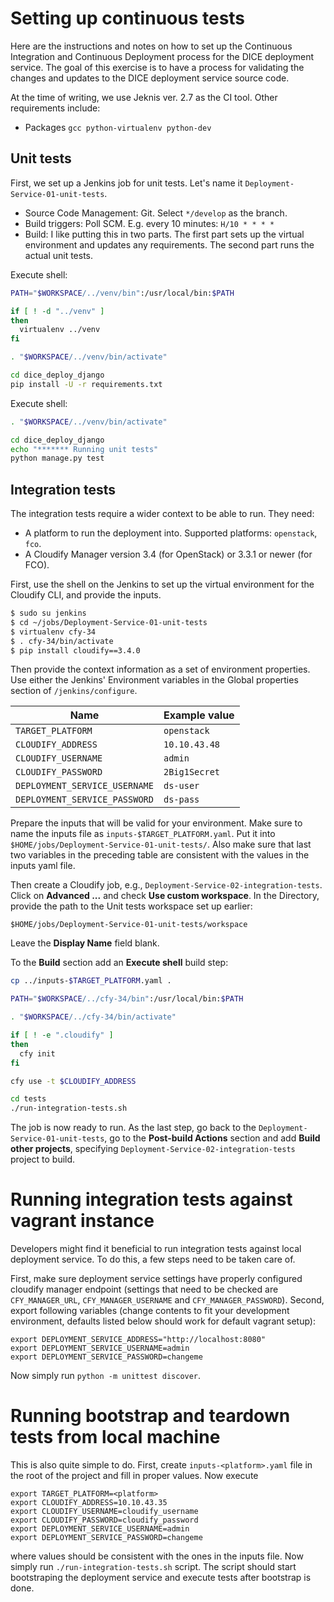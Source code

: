 # Setting up continuous tests

Here are the instructions and notes on how to set up the Continuous Integration
and Continuous Deployment process for the DICE deployment service. The goal
of this exercise is to have a process for validating the changes and updates
to the DICE deployment service source code.

At the time of writing, we use Jeknis ver. 2.7 as the CI tool. Other
requirements include:

* Packages `gcc python-virtualenv python-dev`


## Unit tests

First, we set up a Jenkins job for unit tests. Let's name it
`Deployment-Service-01-unit-tests`. 

* Source Code Management: Git. Select `*/develop` as the branch.
* Build triggers: Poll SCM. E.g. every 10 minutes: `H/10 * * * *`
* Build: I like putting this in two parts. The first part sets up the virtual
  environment and updates any requirements. The second part runs the actual
  unit tests.

Execute shell:

```bash
PATH="$WORKSPACE/../venv/bin":/usr/local/bin:$PATH

if [ ! -d "../venv" ]
then
  virtualenv ../venv
fi

. "$WORKSPACE/../venv/bin/activate"

cd dice_deploy_django
pip install -U -r requirements.txt
```

Execute shell:

```bash
. "$WORKSPACE/../venv/bin/activate"

cd dice_deploy_django
echo "******* Running unit tests"
python manage.py test
```


## Integration tests

The integration tests require a wider context to be able to run. They need:

* A platform to run the deployment into. Supported platforms: `openstack`,
  `fco`.
* A Cloudify Manager version 3.4 (for OpenStack) or 3.3.1 or newer (for FCO).

First, use the shell on the Jenkins to set up the virtual environment for the
Cloudify CLI, and provide the inputs.

```bash
$ sudo su jenkins
$ cd ~/jobs/Deployment-Service-01-unit-tests
$ virtualenv cfy-34
$ . cfy-34/bin/activate
$ pip install cloudify==3.4.0
```

Then provide the context information as a set of environment properties. Use
either the Jenkins' Environment variables in the Global properties section of
`/jenkins/configure`.

  Name                          | Example value
  ----                          | -------------
  `TARGET_PLATFORM`             | `openstack`
  `CLOUDIFY_ADDRESS`            | `10.10.43.48`
  `CLOUDIFY_USERNAME`           | `admin`
  `CLOUDIFY_PASSWORD`           | `2Big1Secret`
  `DEPLOYMENT_SERVICE_USERNAME` | `ds-user`
  `DEPLOYMENT_SERVICE_PASSWORD` | `ds-pass`


Prepare the inputs that will be valid for your environment. Make sure to
name the inputs file as `inputs-$TARGET_PLATFORM.yaml`. Put it into
`$HOME/jobs/Deployment-Service-01-unit-tests/`. Also make sure that last two
variables in the preceding table are consistent with the values in the inputs
yaml file.

Then create a Cloudify job, e.g., `Deployment-Service-02-integration-tests`. 
Click on **Advanced ...** and check **Use custom workspace**. In the Directory,
provide the path to the Unit tests workspace set up earlier:

`$HOME/jobs/Deployment-Service-01-unit-tests/workspace`

Leave the **Display Name** field blank.

To the **Build** section add an **Execute shell** build step:

```bash
cp ../inputs-$TARGET_PLATFORM.yaml .

PATH="$WORKSPACE/../cfy-34/bin":/usr/local/bin:$PATH

. "$WORKSPACE/../cfy-34/bin/activate"

if [ ! -e ".cloudify" ]
then
  cfy init
fi

cfy use -t $CLOUDIFY_ADDRESS

cd tests
./run-integration-tests.sh
```

The job is now ready to run. As the last step, go back to the
`Deployment-Service-01-unit-tests`, go to the **Post-build Actions** section
and add **Build other projects**, specifying 
`Deployment-Service-02-integration-tests` project to build.


# Running integration tests against vagrant instance

Developers might find it beneficial to run integration tests against local
deployment service. To do this, a few steps need to be taken care of.

First, make sure deployment service settings have properly configured cloudify
manager endpoint (settings that need to be checked are `CFY_MANAGER_URL`,
`CFY_MANAGER_USERNAME` and `CFY_MANAGER_PASSWORD`). Second, export following
variables (change contents to fit your development environment, defaults
listed below should work for default vagrant setup):

    export DEPLOYMENT_SERVICE_ADDRESS="http://localhost:8080"
    export DEPLOYMENT_SERVICE_USERNAME=admin
    export DEPLOYMENT_SERVICE_PASSWORD=changeme

Now simply run `python -m unittest discover`.


# Running bootstrap and teardown tests from local machine

This is also quite simple to do. First, create `inputs-<platform>.yaml` file
in the root of the project and fill in proper values. Now execute

    export TARGET_PLATFORM=<platform>
    export CLOUDIFY_ADDRESS=10.10.43.35
    export CLOUDIFY_USERNAME=cloudify_username
    export CLOUDIFY_PASSWORD=cloudify_password
    export DEPLOYMENT_SERVICE_USERNAME=admin
    export DEPLOYMENT_SERVICE_PASSWORD=changeme

where values should be consistent with the ones in the inputs file. Now simply
run `./run-integration-tests.sh` script. The script should start bootstraping
the deployment service and execute tests after bootstrap is done.
